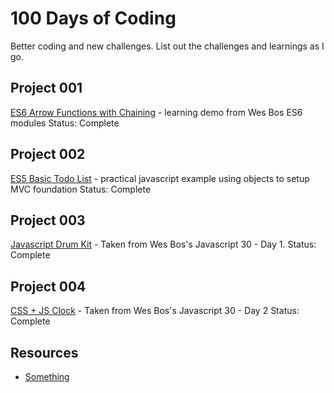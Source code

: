 # 100 Days of Coding
Better coding and new challenges. List out the challenges and learnings as I go.

## Project 001
[ES6 Arrow Functions with Chaining](001/) - learning demo from Wes Bos ES6 modules
Status: Complete

## Project 002
[ES5 Basic Todo List](002/) - practical javascript example using objects to setup MVC foundation
Status: Complete

## Project 003
[Javascript Drum Kit](003/) - Taken from Wes Bos's Javascript 30 - Day 1.
Status: Complete

## Project 004
[CSS + JS Clock](004/) - Taken from Wes Bos's Javascript 30 - Day 2
Status: Complete

## Resources
* [Something](https://github.com/)
